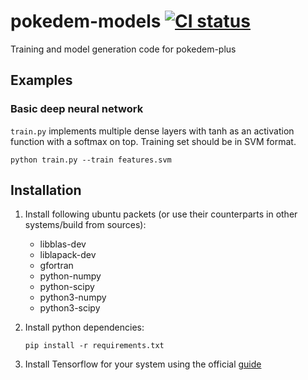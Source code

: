 # pokedem-models [![CI status][ci-img]][ci]

Training and model generation code for pokedem-plus

## Examples

### Basic deep neural network

```train.py``` implements multiple dense layers with tanh as an activation
function with a softmax on top. Training set should be in SVM format.

```
python train.py --train features.svm
```

## Installation

1. Install following ubuntu packets (or use their counterparts in other systems/build from sources):
    * libblas-dev
    * liblapack-dev
    * gfortran
    * python-numpy
    * python-scipy
    * python3-numpy
    * python3-scipy
    
2. Install python dependencies:

    ```pip install -r requirements.txt```
    
3. Install Tensorflow for your system using the official [guide](https://www.tensorflow.org/versions/r0.9/get_started/index.html)

[ci-img]: https://travis-ci.com/Remper/pokedem-models.svg?branch=master&token=QTsnxbPSaywz8CsQ1xCH
[ci]:     https://travis-ci.com/Remper/pokedem-models